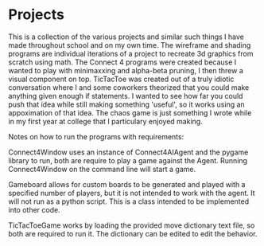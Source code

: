 # Projects
This is a collection of the various projects and similar such things I have made throughout school and on my own time.
The wireframe and shading programs are individual iterations of a project to recreate 3d graphics from scratch using math.
The Connect 4 programs were created because I wanted to play with minimaxxing and alpha-beta pruning, I then threw a visual component on top.
TicTacToe was created out of a truly idiotic conversation where I and some coworkers theorized that you could make anything
given enough if statements. I wanted to see how far you could push that idea while still making something 'useful', so it works
using an appoximation of that idea.
The chaos game is just something I wrote while in my first year at college that I particulary enjoyed making.

Notes on how to run the programs with requirements:

Connect4Window uses an instance of Connect4AIAgent and the pygame library to run, both are require to play a game against the Agent. Running 
Connect4Window on the command line will start a game.

Gameboard allows for custom boards to be generated and played with a specified number of players, but it is not intended to work with the agent.
It will not run as a python script. This is a class intended to be implemented into other code.

TicTacToeGame works by loading the provided move dictionary text file, so both are required to run it. The dictionary can be edited to edit the behavior.
